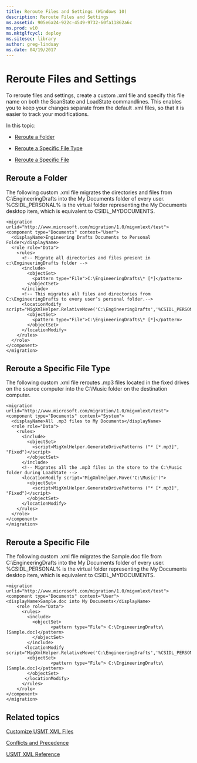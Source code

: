 ```yaml
---
title: Reroute Files and Settings (Windows 10)
description: Reroute Files and Settings
ms.assetid: 905e6a24-922c-4549-9732-60fa11862a6c
ms.prod: w10
ms.mktglfcycl: deploy
ms.sitesec: library
author: greg-lindsay
ms.date: 04/19/2017
---
```


# Reroute Files and Settings


To reroute files and settings, create a custom .xml file and specify this file name on both the ScanState and LoadState commandlines. This enables you to keep your changes separate from the default .xml files, so that it is easier to track your modifications.

In this topic:

-   [Reroute a Folder](#bkmk-reroutefolder)

-   [Reroute a Specific File Type](#bkmk-reroutespecfiletype)

-   [Reroute a Specific File](#bkmk-reroutespecificfile)

## <a href="" id="bkmk-reroutefolder"></a>Reroute a Folder


The following custom .xml file migrates the directories and files from C:\\EngineeringDrafts into the My Documents folder of every user. %CSIDL\_PERSONAL% is the virtual folder representing the My Documents desktop item, which is equivalent to CSIDL\_MYDOCUMENTS.

``` syntax
<migration urlid="http://www.microsoft.com/migration/1.0/migxmlext/test">
<component type="Documents" context="User">
  <displayName>Engineering Drafts Documents to Personal Folder</displayName>
  <role role="Data">
    <rules>
      <!-- Migrate all directories and files present in c:\EngineeringDrafts folder -->
      <include>
        <objectSet>
          <pattern type="File">C:\EngineeringDrafts\* [*]</pattern>
        </objectSet>
      </include>
      <!-- This migrates all files and directories from C:\EngineeringDrafts to every user’s personal folder.-->
      <locationModify script="MigXmlHelper.RelativeMove('C:\EngineeringDrafts','%CSIDL_PERSONAL%')">
        <objectSet>
          <pattern type="File">C:\EngineeringDrafts\* [*]</pattern>
        </objectSet>
      </locationModify>
    </rules>
  </role>
</component>
</migration>
```

## <a href="" id="bkmk-reroutespecfiletype"></a>Reroute a Specific File Type


The following custom .xml file reroutes .mp3 files located in the fixed drives on the source computer into the C:\\Music folder on the destination computer.

``` syntax
<migration urlid="http://www.microsoft.com/migration/1.0/migxmlext/test">
<component type="Documents" context="System">
  <displayName>All .mp3 files to My Documents</displayName>
  <role role="Data">
    <rules>
      <include>
        <objectSet>
          <script>MigXmlHelper.GenerateDrivePatterns ("* [*.mp3]", "Fixed")</script>
        </objectSet>
      </include>
      <!-- Migrates all the .mp3 files in the store to the C:\Music folder during LoadState -->
      <locationModify script="MigXmlHelper.Move('C:\Music')">
        <objectSet>
          <script>MigXmlHelper.GenerateDrivePatterns ("* [*.mp3]", "Fixed")</script>
        </objectSet>
      </locationModify>
    </rules>
  </role>
</component>
</migration> 
```

## <a href="" id="bkmk-reroutespecificfile"></a>Reroute a Specific File


The following custom .xml file migrates the Sample.doc file from C:\\EngineeringDrafts into the My Documents folder of every user. %CSIDL\_PERSONAL% is the virtual folder representing the My Documents desktop item, which is equivalent to CSIDL\_MYDOCUMENTS.

``` syntax
<migration urlid="http://www.microsoft.com/migration/1.0/migxmlext/test">
<component type="Documents" context="User">
<displayName>Sample.doc into My Documents</displayName>
    <role role="Data">
      <rules>
        <include> 
          <objectSet>     
                 <pattern type="File"> C:\EngineeringDrafts\ [Sample.doc]</pattern>
          </objectSet>
        </include>
       <locationModify script="MigXmlHelper.RelativeMove('C:\EngineeringDrafts','%CSIDL_PERSONAL%')">
        <objectSet>
                 <pattern type="File"> C:\EngineeringDrafts\ [Sample.doc]</pattern>
        </objectSet>
       </locationModify>
      </rules>
    </role>
</component>
</migration>
```

## Related topics


[Customize USMT XML Files](usmt-customize-xml-files.md)

[Conflicts and Precedence](usmt-conflicts-and-precedence.md)

[USMT XML Reference](usmt-xml-reference.md)

 

 





